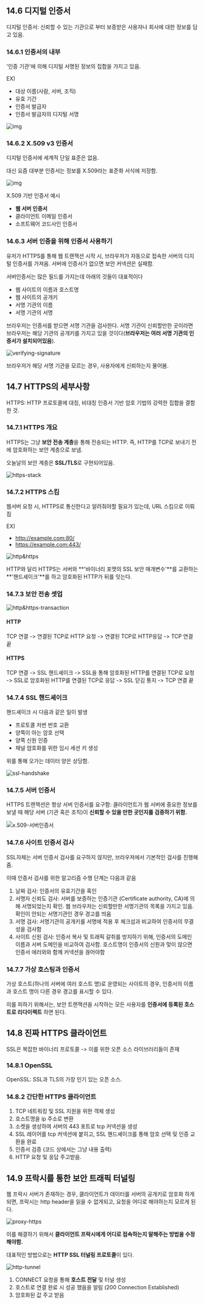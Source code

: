 ## 14.6 디지털 인증서

디지털 인증서: 신뢰할 수 있는 기관으로 부터 보증받은 사용자나 회사에 대한 정보를 담고 있음.



### 14.6.1 인증서의 내부

'인증 기관'에 의해 디지털 서명된 정보의 집합을 가지고 있음.

EX)

- 대상 이름(사람, 서버, 조직)
- 유효 기간
- 인증서 발급자
- 인증서 발급자의 디지털 서명

![img](http://www.ktword.co.kr/img_data/1004_1.JPG)



### 14.6.2 X.509 v3 인증서

디지털 인증서에 세계적 단일 표준은 없음.

대신 요즘 대부분 인증서는 정보를 X.509라는 표준화 서식에 저장함.

![img](https://www.itfind.or.kr/WZIN/jugidong/916/Image1744.gif)

X.509 기반 인증서 예시

- **웹 서버 인증서**
- 클라이언트 이메일 인증서
- 소프트웨어 코드사인 인증서



### 14.6.3 서버 인증을 위해 인증서 사용하기

유저가 HTTPS를 통해 웹 트랜잭션 시작 시, 브라우저가 자동으로 접속한 서버의 디지털 인증서를 가져옴. 서버에 인증서가 없으면 보안 커넥션은 실패함.



서버인증서는 많은 필드를 가지는데 아래의 것들이 대표적이다

- 웹 사이트의 이름과 호스트명
- 웹 사이트의 공개키
- 서명 기관의 이름
- 서명 기관의 서명



브라우저는 인증서를 받으면 서명 기관을 검사한다. 서명 기관이 신뢰할만한 곳이라면 브라우저는 해당 기관의 공개키를 가지고 있을 것이다(**브라우저는 여러 서명 기관의 인증서가 설치되어있음**).

![verifying-signature](D:\work_space\http-the-definitive-guide\3-14-6~10\verifying-signature.PNG)

브라우저가 해당 서명 기관을 모르는 경우, 사용자에게 신뢰하는지 물어봄.





## 14.7 HTTPS의 세부사항

HTTPS: HTTP 프로토콜에 대칭, 비대칭 인증서 기반 암호 기법의 강력한 집합을 결함한 것.



### 14.7.1 HTTPS 개요

HTTPS는 그냥 **보안 전송 계층**을 통해 전송되는 HTTP. 즉, HTTP를 TCP로 보내기 전에 암호화하는 보안 계층으로 보냄.

오늘날의 보안 계층은 **SSL/TLS**로 구현되어있음.

![https-stack](https://mkki.github.io/img/http-1-14.png)



### 14.7.2 HTTPS 스킴

웹서버 요청 시, HTTPS로 통신한다고 알려줘야할 필요가 있는데, URL 스킴으로 이뤄짐

EX)

- http://example.com:80/
- https://example.com:443/

![http&https](D:\work_space\http-the-definitive-guide\3-14-6~10\http&https.PNG)

HTTP와 달리 HTTPS는 서버와 **'바이너리 포맷의 SSL 보안 매개변수'**를 교환하는 **'핸드셰이크'**를 하고 암호화된 HTTP가 뒤를 잇는다.



### 14.7.3 보안 전송 셋업

![http&https-transaction](D:\work_space\http-the-definitive-guide\3-14-6~10\http&https-transaction.PNG)

#### HTTP

TCP 연결 ->  연결된 TCP로 HTTP 요청 -> 연결된 TCP로 HTTP응답 -> TCP 연결 끝



#### HTTPS

TCP 연결 -> SSL 핸드셰이크 -> SSL을 통해 암호화된 HTTP를 연결된 TCP로 요청 -> SSL로 암호화된 HTTP를 연결된 TCP로 응답  -> SSL 닫김 통지 -> TCP 연결 끝





### 14.7.4 SSL 핸드셰이크

핸드셰이크 시 다음과 같은 일이 발생

- 프로토콜 저번 번호 교환
- 양쪽이 아는 암호 선택
- 양쪽 신원 인증
- 채널 암호화를 위한 임시 세션 키 생성

위를 통해 오가는 데이터 양은 상당함.

![ssl-handshake](D:\work_space\http-the-definitive-guide\3-14-6~10\ssl-handshake.PNG)



### 14.7.5 서버 인증서

HTTPS 트랜잭션은 항상 서버 인증서를 요구함: 클라이언트가 웹 서버에 중요한 정보를 보낼 때 해당 서버 (기관 혹은 조직)이 **신뢰할 수 있을 만한 곳인지를 검증하기 위함.**

![x.509-서버인증서](D:\work_space\http-the-definitive-guide\3-14-6~10\x.509-서버인증서.PNG)



### 14.7.6 사이트 인증서 검사

SSL자체는 서버 인증서 검사를 요구하지 않지만, 브라우져에서 기본적인 검사를 진행해줌.

이때 인증서 검사를 위한 알고리즘 수행 단계는 다음과 같음



1. 날짜 검사: 인증서의 유효기간을 혹인
2. 서명자 신뢰도 검사: 서버를 보증하는 인증기관 (Certificate authority, CA)에 의해 서명되었는지 확인. 웹 브라우저는 신뢰할만한 서명기관의 목록을 가지고 있음. 확인이 안되는 서명기관인 경우 경고를 띄움
3. 서명 검사: 서명기관의 공개키를 서명에 적용 후 체크섬과 비교하여 인증서의 무결성을 검사함
4. 사이트 신원 검사: 인증서 복사 및 트래픽 갈취를 방지하기 위해, 인증서의 도메인 이름과 서버 도메인을 비교하여 검사함. 호스트명이 인증서의 신원과 맞이 않으면 인증서 에러와와 함께 커넥션을 끊어야함



### 14.7.7 가상 호스팅과 인증서

가상 호스트(하나의 서버에 여러 호스트 명)로 운영되는 사이트의 경우, 인증서의 이름과 호스트 명이 다른 경우 경고를 표시할 수 있다. 

이를 피하기 위해서는, 보안 트랜잭션을 시작하는 모든 사용자를 **인증서에 등록된 호스트로 리다이렉트** 하면 된다.



## 14.8 진짜 HTTPS 클라이언트

SSL은 복잡한 바이너리 프로토콜 -> 이를 위한 오픈 소스 라이브러리들이 존재



### 14.8.1 OpenSSL

OpenSSL: SSL과 TLS의 가장 인기 있는 오픈 소스.



### 14.8.2 간단한 HTTPS 클라이언트

1. TCP 네트워킹 및 SSL 지원을 위한 객체 생성
2. 호스트명을 ip 주소로 변환
3. 소켓을 생성하여 서버의 443 포트로 tcp 커넥션을 생성
4. SSL 레이어를 tcp 커넥션에 붙히고, SSL 핸드셰이크를 통해 암호 선택 및 인증 교환을 완료
5. 인증서 검증 (코드 상에서는 그냥 내용 출력)
6. HTTP 요청 및 응답 주고받음. 



## 14.9 프락시를 통한 보안 트래픽 터널링

웹 프락시 서버가 존재하는 경우, 클라이언트가 데이터를 서버의 공개키로 암호화 하게되면, 프락시는 http header을 읽을 수 없게되고, 요청을 어디로 해야하는지 모르게 된다. 

![proxy-https](D:\work_space\http-the-definitive-guide\3-14-6~10\proxy-https.PNG)

이를 해결하기 위해서 **클라이언트 프락시에게 어디로 접속하는지 말해주는 방법을 수정해야함.** 

대표적인 방법으로는 **HTTP SSL 터널링 프로토콜**이 있다.

![http-tunnel](D:\work_space\http-the-definitive-guide\3-14-6~10\http-tunnel.PNG)

1. CONNECT 요청을 통해 **호스트 전달** 및 터널 생성
2. 호스트로 연결 완료 시 성공 했음을 알림 (200 Connection Established)
3. 암호화된 값 주고 받음 

